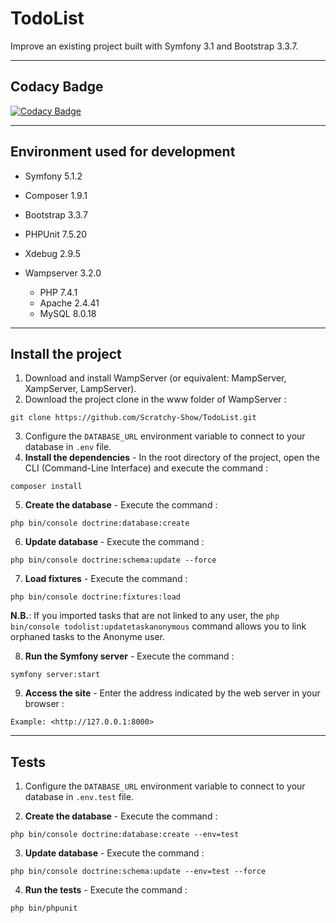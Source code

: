 # TodoList

Improve an existing project built with Symfony 3.1 and Bootstrap 3.3.7.

------------------------------------------------------------------------------------------------------------------------------------------

## Codacy Badge
[![Codacy Badge](https://app.codacy.com/project/badge/Grade/ecc0a8b843464aff82b74b5d82f05fbf)](https://www.codacy.com/manual/Scratchy-Show/TodoList?utm_source=github.com&amp;utm_medium=referral&amp;utm_content=Scratchy-Show/TodoList&amp;utm_campaign=Badge_Grade)

------------------------------------------------------------------------------------------------------------------------------------------
## Environment used for development

* Symfony 5.1.2

* Composer 1.9.1

* Bootstrap 3.3.7

* PHPUnit 7.5.20

* Xdebug 2.9.5

* Wampserver 3.2.0
  * PHP 7.4.1
  * Apache 2.4.41
  * MySQL 8.0.18
    
------------------------------------------------------------------------------------------------------------------------------------------

## Install the project

1.  Download and install WampServer (or equivalent: MampServer, XampServer, LampServer).
2.  Download the project clone in the www folder of WampServer :
```
git clone https://github.com/Scratchy-Show/TodoList.git
```

3.  Configure the `DATABASE_URL` environment variable to connect to your database in `.env` file.
4.  **Install the dependencies** - In the root directory of the project, open the CLI (Command-Line Interface) and execute the command :
```
composer install
```

5.  **Create the database** - Execute the command :
```
php bin/console doctrine:database:create
```

6.  **Update database** - Execute the command :
```
php bin/console doctrine:schema:update --force
```

7.  **Load fixtures** - Execute the command :
```
php bin/console doctrine:fixtures:load
```

**N.B.**: If you imported tasks that are not linked to any user, the `php bin/console todolist:updatetaskanonymous` command allows you to link orphaned tasks to the Anonyme user.


8.  **Run the Symfony server** - Execute the command :
```
symfony server:start
```

9.  **Access the site** - Enter the address indicated by the web server in your browser :
```
Example: <http://127.0.0.1:8000>
```

------------------------------------------------------------------------------------------------------------------------------------------

## Tests

1.  Configure the `DATABASE_URL` environment variable to connect to your database in `.env.test` file.

2.  **Create the database** - Execute the command :
```
php bin/console doctrine:database:create --env=test
```

3.  **Update database** - Execute the command :
```
php bin/console doctrine:schema:update --env=test --force
```

4.  **Run the tests** - Execute the command :
```
php bin/phpunit
```
